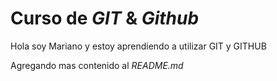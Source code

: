 # Curso de _GIT_ & _Github_

Hola soy Mariano y estoy aprendiendo a utilizar GIT y GITHUB

Agregando mas contenido al _README.md_
